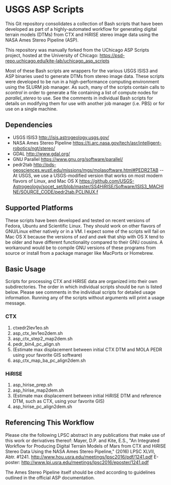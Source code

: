 # USGS ASP Scripts #
This Git repository consolidates a collection of Bash scripts that have been developed as part of a highly-automated workflow for generating digital terrain models (DTMs) from CTX and HiRISE stereo image data using the NASA Ames Stereo Pipeline (ASP).

This repository was manually forked from the UChicago ASP Scripts project, hosted at the University of Chicago: https://psd-repo.uchicago.edu/kite-lab/uchicago_asp_scripts

Most of these Bash scripts are wrappers for the various USGS ISIS3 and ASP binaries used to generate DTMs from stereo image data. These scripts were developed to be run in a high-performance computing environment using the SLURM job manager. As such, many of the scripts contain calls to *scontrol* in order to generate a file containing a list of compute nodes for *parallel_stereo* to use. See the comments in individual Bash scripts for details on modifying them for use with another job manager (i.e. PBS) or for use on a single machine.

## Dependencies ##
- USGS ISIS3 <http://isis.astrogeology.usgs.gov/>
- NASA Ames Stereo Pipeline <https://ti.arc.nasa.gov/tech/asr/intelligent-robotics/ngt/stereo/>
- GDAL <http://www.gdal.org/>
- GNU Parallel <https://www.gnu.org/software/parallel/>
- pedr2tab <http://pds-geosciences.wustl.edu/missions/mgs/molasoftware.html#PEDR2TAB>
-- At USGS, we use a USGS-modified version that works on most modern flavors of Linux, and Mac OS X <https://github.com/USGS-Astrogeology/socet_set/blob/master/SS4HiRISE/Software/ISIS3_MACHINE/SOURCE_CODE/pedr2tab.PCLINUX.f>

## Supported Platforms ##
These scripts have been developed and tested on recent versions of Fedora, Ubuntu and Scientific Linux. They should work on other flavors of GNU/Linux either natively or in a VM.
I expect some of the scripts will fail on Mac OS X because the versions of *sed* and *awk* that ship with OS X tend to be older and have different functionality compared to their GNU cousins. A workaround would be to compile GNU versions of these programs from source or install from a package manager like MacPorts or Homebrew.

## Basic Usage ##
Scripts for processing CTX and HiRISE data are organized into their own subdirectories.  The order in which individual scripts should be run is listed below. Please see comments in the individual scripts for detailed usage information.  Running any of the scripts without arguments will print a usage message.

### CTX ###
1. ctxedr2lev1eo.sh
2. asp_ctx_lev1eo2dem.sh
3. asp_ctx_step2_map2dem.sh
4. pedr_bin4_pc_align.sh
5. (Estimate max displacement between initial CTX DTM and MOLA PEDR using your favorite GIS software)
6. asp_ctx_map_ba_pc_align2dem.sh

### HiRISE ###
1. asp_hirise_prep.sh
2. asp_hirise_map2dem.sh
3. (Estimate max displacement between initial HiRISE DTM and reference DTM, such as CTX, using your favorite GIS)
4. asp_hirise_pc_align2dem.sh

## Referencing This Workflow ##
Please cite the following LPSC abstract in any publications that make use of this work or derivatives thereof:
Mayer, D.P. and Kite, E.S., "An Integrated Workflow for Producing Digital Terrain Models of Mars from CTX and HiRISE Stereo Data Using the NASA Ames Stereo Pipeline," (2016) LPSC XLVII, Abtr. #1241. <http://www.hou.usra.edu/meetings/lpsc2016/pdf/1241.pdf>
E-poster: <http://www.lpi.usra.edu/meetings/lpsc2016/eposter/1241.pdf>

The Ames Stereo Pipeline itself should be cited according to guidelines outlined in the official ASP documentation.
